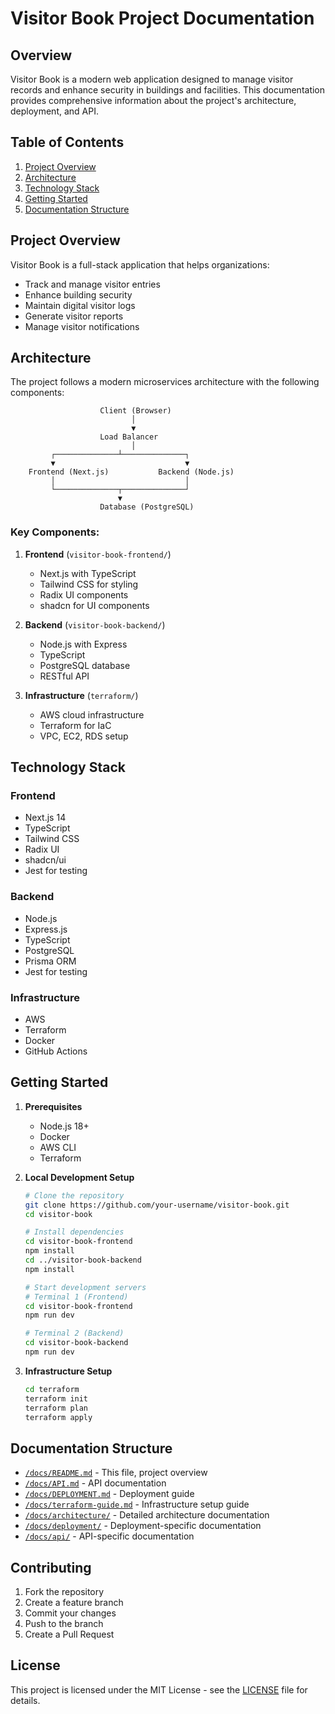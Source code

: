 # Visitor Book Project Documentation

## Overview

Visitor Book is a modern web application designed to manage visitor records and enhance security in buildings and facilities. This documentation provides comprehensive information about the project's architecture, deployment, and API.

## Table of Contents

1. [Project Overview](#project-overview)
2. [Architecture](#architecture)
3. [Technology Stack](#technology-stack)
4. [Getting Started](#getting-started)
5. [Documentation Structure](#documentation-structure)

## Project Overview

Visitor Book is a full-stack application that helps organizations:

- Track and manage visitor entries
- Enhance building security
- Maintain digital visitor logs
- Generate visitor reports
- Manage visitor notifications

## Architecture

The project follows a modern microservices architecture with the following components:

```
                    Client (Browser)
                           │
                           ▼
                    Load Balancer
                           │
         ┌──────────────┴──────────────┐
         ▼                             ▼
    Frontend (Next.js)           Backend (Node.js)
         │                             │
         └──────────────┬──────────────┘
                        ▼
                    Database (PostgreSQL)
```

### Key Components:

1. **Frontend** (`visitor-book-frontend/`)

   - Next.js with TypeScript
   - Tailwind CSS for styling
   - Radix UI components
   - shadcn for UI components

2. **Backend** (`visitor-book-backend/`)

   - Node.js with Express
   - TypeScript
   - PostgreSQL database
   - RESTful API

3. **Infrastructure** (`terraform/`)
   - AWS cloud infrastructure
   - Terraform for IaC
   - VPC, EC2, RDS setup

## Technology Stack

### Frontend

- Next.js 14
- TypeScript
- Tailwind CSS
- Radix UI
- shadcn/ui
- Jest for testing

### Backend

- Node.js
- Express.js
- TypeScript
- PostgreSQL
- Prisma ORM
- Jest for testing

### Infrastructure

- AWS
- Terraform
- Docker
- GitHub Actions

## Getting Started

1. **Prerequisites**

   - Node.js 18+
   - Docker
   - AWS CLI
   - Terraform

2. **Local Development Setup**

   ```bash
   # Clone the repository
   git clone https://github.com/your-username/visitor-book.git
   cd visitor-book

   # Install dependencies
   cd visitor-book-frontend
   npm install
   cd ../visitor-book-backend
   npm install

   # Start development servers
   # Terminal 1 (Frontend)
   cd visitor-book-frontend
   npm run dev

   # Terminal 2 (Backend)
   cd visitor-book-backend
   npm run dev
   ```

3. **Infrastructure Setup**
   ```bash
   cd terraform
   terraform init
   terraform plan
   terraform apply
   ```

## Documentation Structure

- [`/docs/README.md`](./README.md) - This file, project overview
- [`/docs/API.md`](./API.md) - API documentation
- [`/docs/DEPLOYMENT.md`](./DEPLOYMENT.md) - Deployment guide
- [`/docs/terraform-guide.md`](./terraform-guide.md) - Infrastructure setup guide
- [`/docs/architecture/`](./architecture/) - Detailed architecture documentation
- [`/docs/deployment/`](./deployment/) - Deployment-specific documentation
- [`/docs/api/`](./api/) - API-specific documentation

## Contributing

1. Fork the repository
2. Create a feature branch
3. Commit your changes
4. Push to the branch
5. Create a Pull Request

## License

This project is licensed under the MIT License - see the [LICENSE](../LICENSE) file for details.
